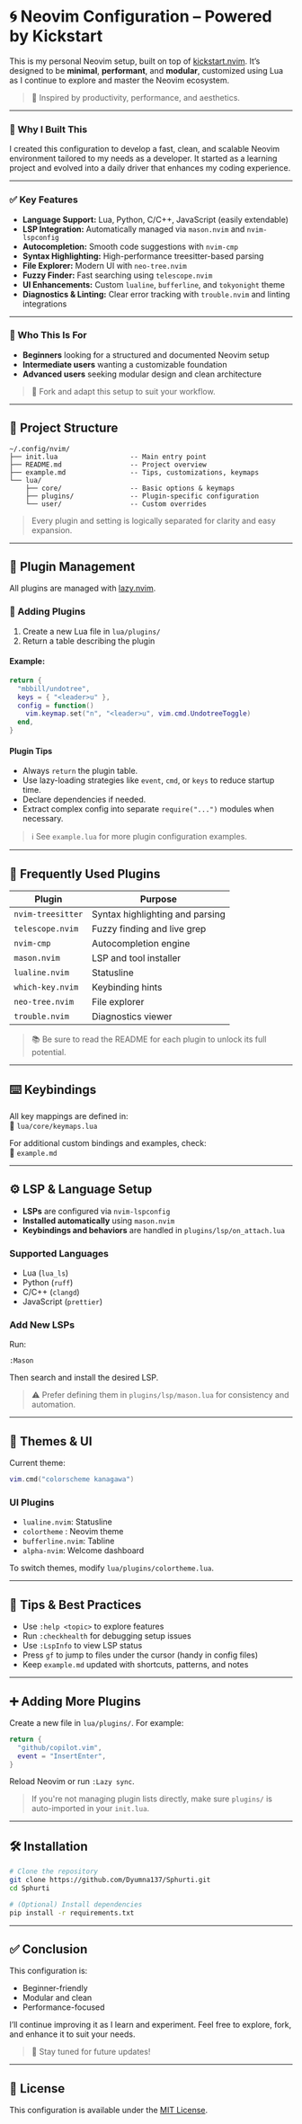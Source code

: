 
# 🌀 Neovim Configuration – Powered by Kickstart

This is my personal Neovim setup, built on top of [kickstart.nvim](https://github.com/nvim-lua/kickstart.nvim). It’s designed to be **minimal**, **performant**, and **modular**, customized using Lua as I continue to explore and master the Neovim ecosystem.

> 🌱 Inspired by productivity, performance, and aesthetics.

---

### 🚀 Why I Built This

I created this configuration to develop a fast, clean, and scalable Neovim environment tailored to my needs as a developer. It started as a learning project and evolved into a daily driver that enhances my coding experience.

---

### ✅ Key Features

- **Language Support:** Lua, Python, C/C++, JavaScript (easily extendable)
- **LSP Integration:** Automatically managed via `mason.nvim` and `nvim-lspconfig`
- **Autocompletion:** Smooth code suggestions with `nvim-cmp`
- **Syntax Highlighting:** High-performance treesitter-based parsing
- **File Explorer:** Modern UI with `neo-tree.nvim`
- **Fuzzy Finder:** Fast searching using `telescope.nvim`
- **UI Enhancements:** Custom `lualine`, `bufferline`, and `tokyonight` theme
- **Diagnostics & Linting:** Clear error tracking with `trouble.nvim` and linting integrations
    

---

### 👤 Who This Is For

- **Beginners** looking for a structured and documented Neovim setup
- **Intermediate users** wanting a customizable foundation
- **Advanced users** seeking modular design and clean architecture

> 🔧 Fork and adapt this setup to suit your workflow.

---

## 📁 Project Structure

```
~/.config/nvim/
├── init.lua                  -- Main entry point
├── README.md                 -- Project overview
├── example.md                -- Tips, customizations, keymaps
└── lua/
    ├── core/                 -- Basic options & keymaps
    ├── plugins/              -- Plugin-specific configuration
    └── user/                 -- Custom overrides
```

> Every plugin and setting is logically separated for clarity and easy expansion.

---

## 🧩 Plugin Management

All plugins are managed with [lazy.nvim](https://github.com/folke/lazy.nvim).

### 🔌 Adding Plugins

1. Create a new Lua file in `lua/plugins/`
2. Return a table describing the plugin

#### Example:

```lua
return {
  "mbbill/undotree",
  keys = { "<leader>u" },
  config = function()
    vim.keymap.set("n", "<leader>u", vim.cmd.UndotreeToggle)
  end,
}
```

#### Plugin Tips

- Always `return` the plugin table.
- Use lazy-loading strategies like `event`, `cmd`, or `keys` to reduce startup time.
- Declare dependencies if needed.
- Extract complex config into separate `require("...")` modules when necessary.

> ℹ️ See `example.lua` for more plugin configuration examples.

---

## 🌟 Frequently Used Plugins

|Plugin|Purpose|
|---|---|
|`nvim-treesitter`|Syntax highlighting and parsing|
|`telescope.nvim`|Fuzzy finding and live grep|
|`nvim-cmp`|Autocompletion engine|
|`mason.nvim`|LSP and tool installer|
|`lualine.nvim`|Statusline|
|`which-key.nvim`|Keybinding hints|
|`neo-tree.nvim`|File explorer|
|`trouble.nvim`|Diagnostics viewer|

> 📚 Be sure to read the README for each plugin to unlock its full potential.

---

## ⌨️ Keybindings

All key mappings are defined in:  
📄 `lua/core/keymaps.lua`

For additional custom bindings and examples, check:  
📄 `example.md`

---

## ⚙️ LSP & Language Setup

- **LSPs** are configured via `nvim-lspconfig`
- **Installed automatically** using `mason.nvim`
- **Keybindings and behaviors** are handled in `plugins/lsp/on_attach.lua`

### Supported Languages

- Lua (`lua_ls`)
- Python (`ruff`)
- C/C++ (`clangd`)
- JavaScript (`prettier`)

### Add New LSPs

Run:

```vim
:Mason
```

Then search and install the desired LSP.

> ⚠️ Prefer defining them in `plugins/lsp/mason.lua` for consistency and automation.

---

## 🎨 Themes & UI

Current theme:

```lua
vim.cmd("colorscheme kanagawa")
```

### UI Plugins

- `lualine.nvim`: Statusline
- `colortheme` : Neovim theme
- `bufferline.nvim`: Tabline
- `alpha-nvim`: Welcome dashboard

To switch themes, modify `lua/plugins/colortheme.lua`.

---

## 🧠 Tips & Best Practices

- Use `:help <topic>` to explore features
- Run `:checkhealth` for debugging setup issues
- Use `:LspInfo` to view LSP status
- Press `gf` to jump to files under the cursor (handy in config files)
- Keep `example.md` updated with shortcuts, patterns, and notes

---

## ➕ Adding More Plugins

Create a new file in `lua/plugins/`. For example:

```lua
return {
  "github/copilot.vim",
  event = "InsertEnter",
}
```

Reload Neovim or run `:Lazy sync`.

> If you're not managing plugin lists directly, make sure `plugins/` is auto-imported in your `init.lua`.

---

## 🛠 Installation

```bash
# Clone the repository
git clone https://github.com/Dyumna137/Sphurti.git
cd Sphurti 

# (Optional) Install dependencies
pip install -r requirements.txt
```

---

## ✅ Conclusion

This configuration is:

- Beginner-friendly
- Modular and clean
- Performance-focused

I’ll continue improving it as I learn and experiment. Feel free to explore, fork, and enhance it to suit your needs.

> 🚀 Stay tuned for future updates!

---

## 📝 License

This configuration is available under the [MIT License](./LICENSE).

